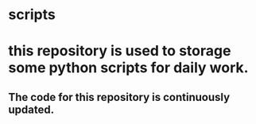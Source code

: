 # scripts
# this repository is used to storage some python scripts for daily work.
## The code for this repository is continuously updated.
